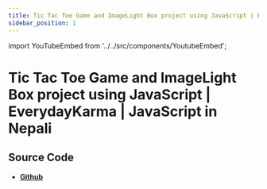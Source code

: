 ```yaml
---
title: Tic Tac Toe Game and ImageLight Box project using JavaScript | EverydayKarma | JavaScript in Nepali
sidebar_position: 1
---
```


import YouTubeEmbed from '../../src/components/YoutubeEmbed';

# Tic Tac Toe Game and ImageLight Box project using JavaScript | EverydayKarma | JavaScript in Nepali

<YouTubeEmbed videoId="-IGsG12ohX0" />

## Source Code

- [**Github**](https://github.com/isarojdahal/javascript-workshop)